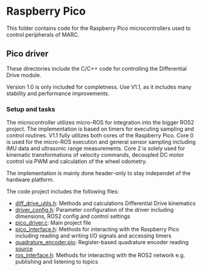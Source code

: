 # Raspberry Pico
This folder contains code for the Raspberry Pico microcontrollers used to control peripherals of MARC. 

## Pico driver
These directories include the C/C++ code for controlling the Differential Drive module. 

Version 1.0 is only included for completness. Use V1.1, as it includes many stability and performance improvements.

### Setup and tasks
The microcontroller utilizes micro-ROS for integration into the bigger ROS2 project. The implementation is based on timers for executing sampling and control routines. V1.1 fully utilizes both cores of the Raspberry Pico. Core 0 is used for the micro-ROS execution and general sensor sampling including IMU data and ultrasonic range measurements. Core 2 is solely used for kinematic transformations of velocity commands, decoupled DC motor control via PWM and calculation of the wheel odometry.

The implementation is mainly done header-only to stay independet of the hardware platform.

The code project includes the following files:
*   [diff_drive_utils.h](pico_driver_v1.1/diff_drive_utils.h): Methods and calculations Differential Drive kinematics
*   [driver_config.h](pico_driver_v1.1/driver_config.h): Parameter configuration of the driver including dimensions, ROS2 config and control settings
*   [pico_driver.c](pico_driver_v1.1/pico_driver.c): Main project file
*   [pico_interface.h](pico_driver_v1.1/pico_interface.h): Methods for interacting with the Raspberry Pico including reading and writing I/O signals and accessing timers
*   [quadrature_encoder.pio](pico_driver_v1.1/quadrature_encoder.pio): Register-based quadrature encoder reading [source](https://github.com/raspberrypi/pico-examples/blob/master/pio/quadrature_encoder/quadrature_encoder.pio)
*   [ros_interface.h](pico_driver_v1.1/ros_interface.h): Methods for interacting with the ROS2 network e.g. publishing and listening to topics
